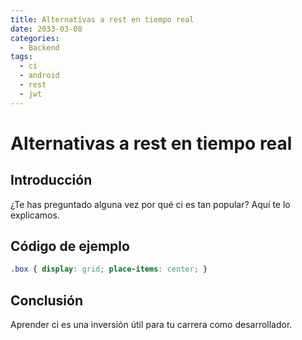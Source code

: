 ```yaml
---
title: Alternativas a rest en tiempo real
date: 2033-03-08
categories:
  - Backend
tags:
  - ci
  - android
  - rest
  - jwt
---
```


# Alternativas a rest en tiempo real

## Introducción

¿Te has preguntado alguna vez por qué ci es tan popular? Aquí te lo explicamos.

## Código de ejemplo

```css
.box { display: grid; place-items: center; }
```

## Conclusión

Aprender ci es una inversión útil para tu carrera como desarrollador.
